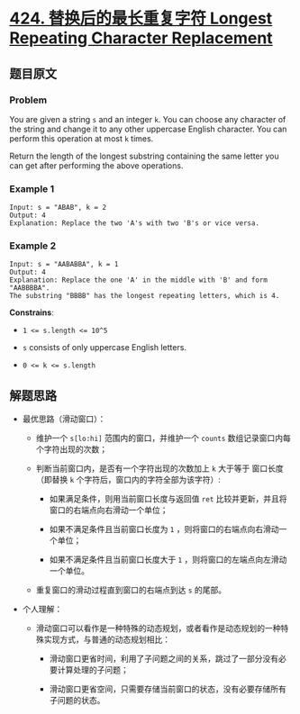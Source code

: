 # [**424. 替换后的最长重复字符 Longest Repeating Character Replacement**](https://leetcode.com/problems/longest-repeating-character-replacement)

## 题目原文

### Problem

You are given a string `s` and an integer `k`. You can choose any character of the string and change it to any other uppercase English character. You can perform this operation at most `k` times.

Return the length of the longest substring containing the same letter you can get after performing the above operations.

### Example 1

```shell
Input: s = "ABAB", k = 2
Output: 4
Explanation: Replace the two 'A's with two 'B's or vice versa.
```

### Example 2

```shell
Input: s = "AABABBA", k = 1
Output: 4
Explanation: Replace the one 'A' in the middle with 'B' and form "AABBBBA".
The substring "BBBB" has the longest repeating letters, which is 4.
```

**Constrains**:

- `1 <= s.length <= 10^5`

- `s` consists of only uppercase English letters.

- `0 <= k <= s.length`

## 解题思路

- 最优思路（滑动窗口）：

  - 维护一个 `s[lo:hi]` 范围内的窗口，并维护一个 `counts` 数组记录窗口内每个字符出现的次数；

  - 判断当前窗口内，是否有一个字符出现的次数加上 `k` 大于等于 窗口长度（即替换 `k` 个字符后，窗口内的字符全部为该字符）:

    - 如果满足条件，则用当前窗口长度与返回值 `ret` 比较并更新，并且将窗口的右端点向右滑动一个单位；

    - 如果不满足条件且当前窗口长度为 `1` ，则将窗口的右端点向右滑动一个单位；

    - 如果不满足条件且当前窗口长度大于 `1` ，则将窗口的左端点向左滑动一个单位。

  - 重复窗口的滑动过程直到窗口的右端点到达 `s` 的尾部。

- 个人理解：

  - 滑动窗口可以看作是一种特殊的动态规划，或者看作是动态规划的一种特殊实现方式，与普通的动态规划相比：

    - 滑动窗口更省时间，利用了子问题之间的关系，跳过了一部分没有必要计算处理的子问题；

    - 滑动窗口更省空间，只需要存储当前窗口的状态，没有必要存储所有子问题的状态。
